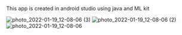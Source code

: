 This app is created in android studio using java and ML kit

![photo_2022-01-19_12-08-06 (3)](https://user-images.githubusercontent.com/74866448/150077718-d8153fc3-d76d-40e2-b890-ece2bd183240.jpg)
![photo_2022-01-19_12-08-06 (2)](https://user-images.githubusercontent.com/74866448/150077726-1b240926-9c9e-49b6-be84-06ad938ebd4a.jpg)
![photo_2022-01-19_12-08-06](https://user-images.githubusercontent.com/74866448/150077727-890a306f-cf01-43db-9847-3651c42e3ed6.jpg)
